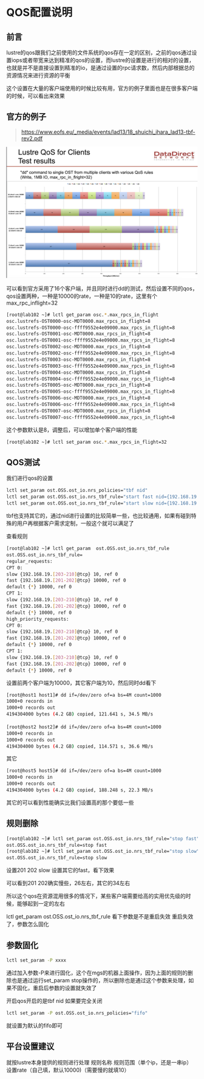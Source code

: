 # QOS配置说明

## 前言
lustre的qos跟我们之前使用的文件系统的qos存在一定的区别，之前的qos通过设置iops或者带宽来达到精准的qos的设置，而lustre的设置是进行的相对的设置，也就是并不是直接设置到精准的io，是通过设置的rpc请求数，然后内部根据总的资源情况来进行资源的平衡

这个设置在大量的客户端使用的时候比较有用，官方的例子里面也是在很多客户端的时候，可以看出来效果

## 官方的例子
>https://www.eofs.eu/_media/events/lad13/18_shuichi_ihara_lad13-tbf-rev2.pdf

![](assets/16723662216365.jpg)

可以看到官方采用了16个客户端，并且同时进行dd的测试，然后设置不同的qos，qos设置两种，一种是10000的rate，一种是10的rate，这里有个max_rpc_inflight=32

```bash
[root@lab102 ~]# lctl get_param osc.*.max_rpcs_in_flight
osc.lustrefs-OST0000-osc-MDT0000.max_rpcs_in_flight=8
osc.lustrefs-OST0000-osc-ffff9552e4e09000.max_rpcs_in_flight=8
osc.lustrefs-OST0001-osc-MDT0000.max_rpcs_in_flight=8
osc.lustrefs-OST0001-osc-ffff9552e4e09000.max_rpcs_in_flight=8
osc.lustrefs-OST0002-osc-MDT0000.max_rpcs_in_flight=8
osc.lustrefs-OST0002-osc-ffff9552e4e09000.max_rpcs_in_flight=8
osc.lustrefs-OST0003-osc-MDT0000.max_rpcs_in_flight=8
osc.lustrefs-OST0003-osc-ffff9552e4e09000.max_rpcs_in_flight=8
osc.lustrefs-OST0004-osc-MDT0000.max_rpcs_in_flight=8
osc.lustrefs-OST0004-osc-ffff9552e4e09000.max_rpcs_in_flight=8
osc.lustrefs-OST0005-osc-MDT0000.max_rpcs_in_flight=8
osc.lustrefs-OST0005-osc-ffff9552e4e09000.max_rpcs_in_flight=8
osc.lustrefs-OST0006-osc-MDT0000.max_rpcs_in_flight=8
osc.lustrefs-OST0006-osc-ffff9552e4e09000.max_rpcs_in_flight=8
osc.lustrefs-OST0007-osc-MDT0000.max_rpcs_in_flight=8
osc.lustrefs-OST0007-osc-ffff9552e4e09000.max_rpcs_in_flight=8
```
这个参数默认是8，调整后，可以增加单个客户端的性能
```bash
[root@lab102 ~]# lctl set_param osc.*.max_rpcs_in_flight=32
```
## QOS测试
我们进行qos的设置
```bash
lctl set_param ost.OSS.ost_io.nrs_policies="tbf nid"
lctl set_param ost.OSS.ost_io.nrs_tbf_rule="start fast nid={192.168.19.[201-202]@tcp} rate=10000"
lctl set_param ost.OSS.ost_io.nrs_tbf_rule="start slow nid={192.168.19.[203-210]@tcp} rate=10"
```
tbf也支持其它的，通过nid进行设置的比较简单一些，也比较通用，如果有碰到特殊的用户再根据客户需求定制，一般这个就可以满足了

查看规则
```bash
[root@lab102 ~]# lctl get_param  ost.OSS.ost_io.nrs_tbf_rule
ost.OSS.ost_io.nrs_tbf_rule=
regular_requests:
CPT 0:
slow {192.168.19.[203-210]@tcp} 10, ref 0
fast {192.168.19.[201-202]@tcp} 10000, ref 0
default {*} 10000, ref 0
CPT 1:
slow {192.168.19.[203-210]@tcp} 10, ref 0
fast {192.168.19.[201-202]@tcp} 10000, ref 0
default {*} 10000, ref 0
high_priority_requests:
CPT 0:
slow {192.168.19.[203-210]@tcp} 10, ref 0
fast {192.168.19.[201-202]@tcp} 10000, ref 0
default {*} 10000, ref 0
CPT 1:
slow {192.168.19.[203-210]@tcp} 10, ref 0
fast {192.168.19.[201-202]@tcp} 10000, ref 0
default {*} 10000, ref 0
```

设置前两个客户端为10000，其它客户端为10，然后同时dd看下
```bash
[root@host1 host1]# dd if=/dev/zero of=a bs=4M count=1000
1000+0 records in
1000+0 records out
4194304000 bytes (4.2 GB) copied, 121.641 s, 34.5 MB/s

[root@host2 host2]# dd if=/dev/zero of=a bs=4M count=1000
1000+0 records in
1000+0 records out
4194304000 bytes (4.2 GB) copied, 114.571 s, 36.6 MB/s
```

其它
```bash
[root@host5 host5]# dd if=/dev/zero of=a bs=4M count=1000
1000+0 records in
1000+0 records out
4194304000 bytes (4.2 GB) copied, 188.248 s, 22.3 MB/s
```
其它的可以看到性能确实比我们设置高的那个要低一些

## 规则删除
```bash
[root@lab102 ~]# lctl set_param ost.OSS.ost_io.nrs_tbf_rule="stop fast"
ost.OSS.ost_io.nrs_tbf_rule=stop fast
[root@lab102 ~]# lctl set_param ost.OSS.ost_io.nrs_tbf_rule="stop slow"
ost.OSS.ost_io.nrs_tbf_rule=stop slow
```

设置201 202 slow 设置其它的fast，看下效果

可以看到201 202确实慢些，26左右，其它的34左右

所以这个qos在资源混用很多的情况下，某些客户端需要给高的实用优先级的时候，能够起到一定的左右


lctl get_param  ost.OSS.ost_io.nrs_tbf_rule
看下参数是不是重启失效
重启失效了，参数怎么固化

## 参数固化
```bash
lctl set_param -P xxxx
```
通过加入参数-P来进行固化，这个在mgs的机器上面操作，因为上面的规则的删除也是通过运行set_param stop操作的，所以删除也是通过这个参数来处理，如果不固化，重启后参数的设置就失效了

开启qos开启的是tbf nid
如果要完全关闭
```bash
lctl set_param -P ost.OSS.ost_io.nrs_policies="fifo"
```
就设置为默认的fifo即可



## 平台设置建议
就按lustre本身提供的规则进行处理
规则名称 规则范围（单个ip，还是一串ip） 设置rate（自己填，默认10000)（需要慢的就填10）




